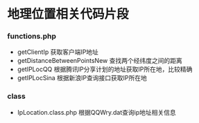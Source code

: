 # 地理位置相关代码片段

### functions.php

* getClientIp 						获取客户端IP地址
* getDistanceBetweenPointsNew		查找两个经纬度之间的距离
* getIPLocQQ						根据腾讯IP分享计划的地址获取IP所在地，比较精确
* getIPLocSina						根据新浪IP查询接口获取IP所在地


### class
* IpLocation.class.php 		 根据QQWry.dat查询ip地址相关信息

